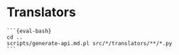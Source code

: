 # Translators

````{eval-rst}
```{eval-bash}
cd ..
scripts/generate-api.md.pl src/*/translators/**/*.py
```
````
